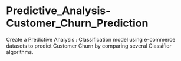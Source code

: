# Predictive_Analysis-Customer_Churn_Prediction
Create a Predictive Analysis : Classification model using e-commerce datasets to predict Customer Churn by comparing several Classifier algorithms.
